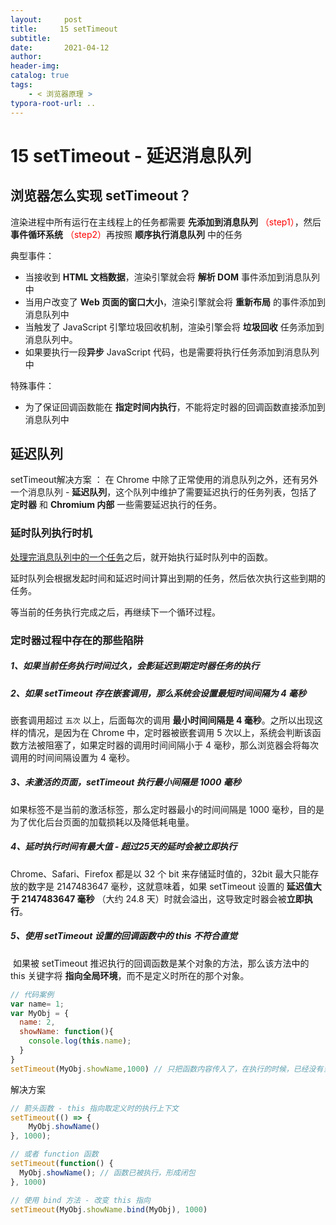```yaml
---
layout:     post
title:     15 setTimeout
subtitle:  
date:       2021-04-12
author:     
header-img: 
catalog: true
tags:
    - < 浏览器原理 >
typora-root-url: ..
---
```



# 15 setTimeout - 延迟消息队列

## 浏览器怎么实现 setTimeout？
渲染进程中所有运行在主线程上的任务都需要 **先添加到消息队列** <span style="color:red">（step1）</span>，然后 **事件循环系统** <span style="color:red">（step2）</span>再按照 **顺序执行消息队列** 中的任务

典型事件：
-   当接收到 **HTML 文档数据**，渲染引擎就会将 **解析 DOM** 事件添加到消息队列中
-   当用户改变了 **Web 页面的窗口大小**，渲染引擎就会将 **重新布局** 的事件添加到消息队列中
-   当触发了 JavaScript 引擎垃圾回收机制，渲染引擎会将 **垃圾回收** 任务添加到消息队列中。
-   如果要执行一段**异步** JavaScript 代码，也是需要将执行任务添加到消息队列中

特殊事件：
-   为了保证回调函数能在 **指定时间内执行**，不能将定时器的回调函数直接添加到消息队列中

## 延迟队列
setTimeout解决方案 ： 在 Chrome 中除了正常使用的消息队列之外，还有另外一个消息队列 - **延迟队列**，这个队列中维护了需要延迟执行的任务列表，包括了 **定时器** 和  **Chromium 内部** 一些需要延迟执行的任务。

###  延时队列执行时机

<u>处理完消息队列中的一个任务</u>之后，就开始执行延时队列中的函数。

延时队列会根据发起时间和延迟时间计算出到期的任务，然后依次执行这些到期的任务。

等当前的任务执行完成之后，再继续下一个循环过程。
    

### 定时器过程中存在的那些陷阱

##### 1、如果当前任务执行时间过久，会影延迟到期定时器任务的执行

##### 2、如果 setTimeout 存在嵌套调用，那么系统会设置最短时间间隔为 4 毫秒
嵌套调用超过 `五次` 以上，后面每次的调用 **最小时间间隔是 4 毫秒**。之所以出现这样的情况，是因为在 Chrome 中，定时器被嵌套调用 5 次以上，系统会判断该函数方法被阻塞了，如果定时器的调用时间间隔小于 4 毫秒，那么浏览器会将每次调用的时间间隔设置为 4 毫秒。

##### 3、未激活的页面，setTimeout 执行最小间隔是 1000 毫秒
如果标签不是当前的激活标签，那么定时器最小的时间间隔是 1000 毫秒，目的是为了优化后台页面的加载损耗以及降低耗电量。

##### 4、延时执行时间有最大值 - 超过25天的延时会被立即执行
Chrome、Safari、Firefox 都是以 32 个 bit 来存储延时值的，32bit 最大只能存放的数字是 2147483647 毫秒，这就意味着，如果 setTimeout 设置的 **延迟值大于 2147483647 毫秒** （大约 24.8 天）时就会溢出，这导致定时器会被**立即执行**。

##### 5、使用 setTimeout 设置的回调函数中的 this 不符合直觉
​	如果被 setTimeout 推迟执行的回调函数是某个对象的方法，那么该方法中的 this 关键字将 **指向全局环境**，而不是定义时所在的那个对象。
```js
// 代码案例
var name= 1;
var MyObj = {
  name: 2,
  showName: function(){
    console.log(this.name);
  }
}
setTimeout(MyObj.showName,1000) // 只把函数内容传入了，在执行的时候，已经没有当前任务的执行上下文
```
解决方案
```js
// 箭头函数 - this 指向取定义时的执行上下文
setTimeout(() => {
    MyObj.showName()
}, 1000);

// 或者 function 函数
setTimeout(function() {
  MyObj.showName(); // 函数已被执行，形成闭包
}, 1000)

// 使用 bind 方法 - 改变 this 指向
setTimeout(MyObj.showName.bind(MyObj), 1000)
```